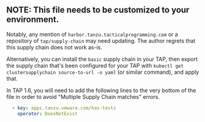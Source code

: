 ## NOTE: This file needs to be customized to your environment.
Notably, any mention of `harbor.tanzu.tacticalprogramming.com` or a repository of `tap/supply-chain` may need updating. The author regrets that this supply chain does not work as-is.

Alternatively, you can install the `basic` supply chain in your TAP, then export the supply chain that's been configured for your TAP with `kubectl get clustersupplychain source-to-url -o yaml` (or similar command), and apply that.

In TAP 1.6, you will need to add the following lines to the very bottom of the file in order to avoid "Multiple Supply Chain matches" errors.

```yaml
  - key: apps.tanzu.vmware.com/has-tests
    operator: DoesNotExist
```

